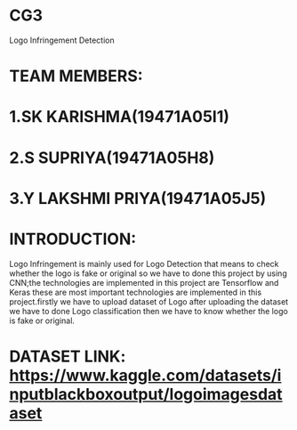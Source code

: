 # CG3
Logo Infringement Detection
# TEAM MEMBERS:
 
 # 1.SK KARISHMA(19471A05I1)
 # 2.S SUPRIYA(19471A05H8)
 # 3.Y LAKSHMI PRIYA(19471A05J5)
# INTRODUCTION:
   Logo Infringement is mainly
used for Logo Detection that means
to check whether the logo is fake or
original so we have to done this project
by using CNN;the technologies are
implemented in this project are
Tensorflow and Keras these are most
important technologies are
implemented in this project.firstly we
have to upload dataset of Logo after
uploading the dataset we have to done
Logo classification then we have to
know whether the logo is fake or original.
# DATASET LINK: https://www.kaggle.com/datasets/inputblackboxoutput/logoimagesdataset

